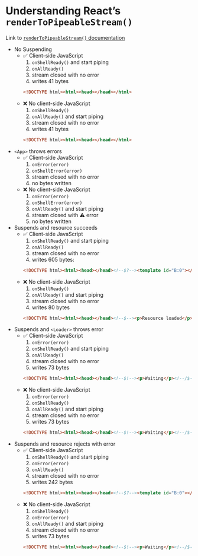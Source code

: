 # Understanding React’s `renderToPipeableStream()`

Link to [`renderToPipeableStream()` documentation](https://reactjs.org/docs/react-dom-server.html#rendertopipeablestream)

- No Suspending
    - ✅ Client-side JavaScript
        1. `onShellReady()` and start piping
        1. `onAllReady()`
        1. stream closed with no error
        1. writes 41 bytes
        ```html
        <!DOCTYPE html><html><head></head></html>
        ```
    - ❌ No client-side JavaScript
        1. `onShellReady()`
        1. `onAllReady()` and start piping
        1. stream closed with no error
        1. writes 41 bytes
        ```html
        <!DOCTYPE html><html><head></head></html>
        ```
- `<App>` throws errors
    - ✅ Client-side JavaScript
        1. `onError(error)`
        1. `onShellError(error)`
        1. stream closed with no error
        1. no bytes written
    - ❌ No client-side JavaScript
        1. `onError(error)`
        1. `onShellError(error)`
        1. `onAllReady()` and start piping
        1. stream closed with ⚠️ error
        1. no bytes written
- Suspends and resource succeeds
    - ✅ Client-side JavaScript
        1. `onShellReady()` and start piping
        1. `onAllReady()`
        1. stream closed with no error
        1. writes 605 bytes:
        ```html
        <!DOCTYPE html><html><head></head><!--$?--><template id="B:0"></template><p>Waiting</p><!--/$--></html><div hidden id="S:0"><p>Resource loaded</p></div><script>function $RC(a,b){a=document.getElementById(a);b=document.getElementById(b);b.parentNode.removeChild(b);if(a){a=a.previousSibling;var f=a.parentNode,c=a.nextSibling,e=0;do{if(c&&8===c.nodeType){var d=c.data;if("/$"===d)if(0===e)break;else e--;else"$"!==d&&"$?"!==d&&"$!"!==d||e++}d=c.nextSibling;f.removeChild(c);c=d}while(c);for(;b.firstChild;)f.insertBefore(b.firstChild,c);a.data="$";a._reactRetry&&a._reactRetry()}};$RC("B:0","S:0")</script>
        ```
    - ❌ No client-side JavaScript
        1. `onShellReady()`
        1. `onAllReady()` and start piping
        1. stream closed with no error
        1. writes 80 bytes
        ```html
        <!DOCTYPE html><html><head></head><!--$--><p>Resource loaded</p><!--/$--></html>
        ```
- Suspends and `<Loader>` throws error
    - ✅ Client-side JavaScript
        1. `onError(error)`
        1. `onShellReady()` and start piping
        1. `onAllReady()`
        1. stream closed with no error
        1. writes 73 bytes
        ```html
        <!DOCTYPE html><html><head></head><!--$!--><p>Waiting</p><!--/$--></html>
        ```
    - ❌ No client-side JavaScript
        1. `onError(error)`
        1. `onShellReady()`
        1. `onAllReady()` and start piping
        1. stream closed with no error
        1. writes 73 bytes
        ```html
        <!DOCTYPE html><html><head></head><!--$!--><p>Waiting</p><!--/$--></html>
        ```
- Suspends and resource rejects with error
    - ✅ Client-side JavaScript
        1. `onShellReady()` and start piping
        1. `onError(error)`
        1. `onAllReady()`
        1. stream closed with no error
        1. writes 242 bytes
        ```html
        <!DOCTYPE html><html><head></head><!--$?--><template id="B:0"></template><p>Waiting</p><!--/$--></html><script>function $RX(a){if(a=document.getElementById(a))a=a.previousSibling,a.data="$!",a._reactRetry&&a._reactRetry()};$RX("B:0")</script>
        ```
    - ❌ No client-side JavaScript
        1. `onShellReady()`
        1. `onError(error)`
        1. `onAllReady()` and start piping
        1. stream closed with no error
        1. writes 73 bytes
        ```html
        <!DOCTYPE html><html><head></head><!--$!--><p>Waiting</p><!--/$--></html>
        ```

```
